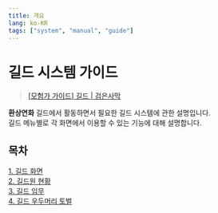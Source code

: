 ```yaml
---
title: 개요
lang: ko-KR
tags: ["system", "manual", "guide"]
---
```

# 길드 시스템 가이드
> [[모험가 가이드] 길드 | 검은사막](https://www.kr.playblackdesert.com/ko-KR/Wiki?wikiNo=55)

**환상연화** 길드에서 활동하면서 필요한 길드 시스템에 관한 설명입니다.\
길드 메뉴별로 각 화면에서 이용할 수 있는 기능에 대해 설명합니다.

## 목차
[1. 길드 화면](./guild-window.md)\
[2. 길드원 현황](./guild-member-list.md)\
[3. 길드 임무](./guild-quest.md)\
[4. 길드 우두머리 토벌](./guild-boss-raid.md)
